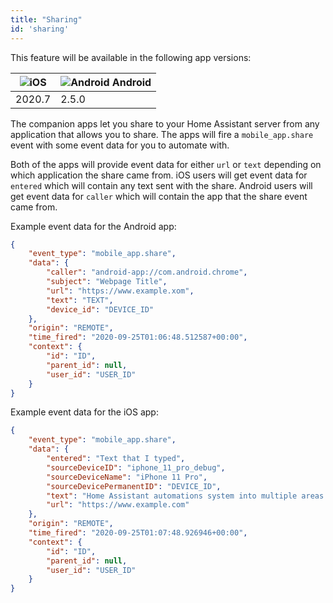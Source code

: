 ```yaml
---
title: "Sharing"
id: 'sharing'
---
```


This feature will be available in the following app versions:

| ![iOS](/assets/iOS.svg) | ![Android](/assets/android.svg) Android |
| ----------------------------- | --------------------------------------- |
| 2020.7                        | 2.5.0                                   |


The companion apps let you share to your Home Assistant server from any application that allows you to share. The apps will fire a `mobile_app.share` event with some event data for you to automate with.

Both of the apps will provide event data for either `url` or `text` depending on which application the share came from. iOS users will get event data for `entered` which will contain any text sent with the share. Android users will get event data for `caller` which will contain the app that the share event came from.

Example event data for the Android app:

```json
{
    "event_type": "mobile_app.share",
    "data": {
        "caller": "android-app://com.android.chrome",
        "subject": "Webpage Title",
        "url": "https://www.example.xom",
        "text": "TEXT",
        "device_id": "DEVICE_ID"
    },
    "origin": "REMOTE",
    "time_fired": "2020-09-25T01:06:48.512587+00:00",
    "context": {
        "id": "ID",
        "parent_id": null,
        "user_id": "USER_ID"
    }
}
```

Example event data for the iOS app:

```json
{
    "event_type": "mobile_app.share",
    "data": {
        "entered": "Text that I typed",
        "sourceDeviceID": "iphone_11_pro_debug",
        "sourceDeviceName": "iPhone 11 Pro",
        "sourceDevicePermanentID": "DEVICE_ID",
        "text": "Home Assistant automations system into multiple areas of iOS ",
        "url": "https://www.example.com"
    },
    "origin": "REMOTE",
    "time_fired": "2020-09-25T01:07:48.926946+00:00",
    "context": {
        "id": "ID",
        "parent_id": null,
        "user_id": "USER_ID"
    }
}
```